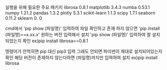 실행을 위해 필요한 주요 패키지
librosa 0.8.1
matplotlib 3.4.3
numba 0.53.1
numpy 1.21.2
pandas 1.3.2
plotly 5.3.1
scikit-learn 1.1.3
scipy 1.7.1
seaborn 0.11.2
sklearn 0. 0

cmd에서
'pip show (파일명)' 입력하여 파일 확인하고 존재 하지 않으면
'pip install (파일명)==x.xx.x' 원하는 버전 입력해서 설치
'pip show (파일명)' 입력하여 잘 설치되었는지 확인
ex)pip install librosa==0.8.1

명령어가 안먹히면 pip 대신 pip3 입력
그래도 안되면 파이썬이 제대로 설치되어있는지 확인
해당 버전이 존재하지 않는다하면 (파일명)까지만 입력하여 설치
ex)pip install librosa
